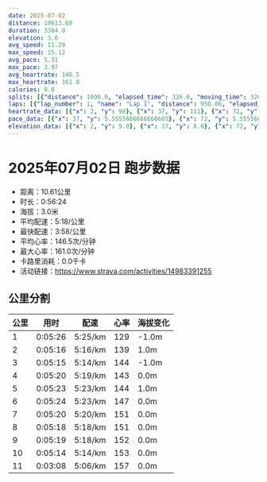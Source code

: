 ```yaml
---
date: 2025-07-02
distance: 10613.60
duration: 3384.0
elevation: 3.0
avg_speed: 11.29
max_speed: 15.12
avg_pace: 5.31
max_pace: 3.97
avg_heartrate: 146.5
max_heartrate: 161.0
calories: 0.0
splits: [{"distance": 1000.0, "elapsed_time": 326.0, "moving_time": 326.0, "average_speed": 3.07, "pace": 5.428892508143322, "average_heartrate": 129.15740740740742, "elevation_difference": -1.0, "split_number": 1}, {"distance": 1000.0, "elapsed_time": 316.0, "moving_time": 316.0, "average_speed": 3.16, "pace": 5.274272151898733, "average_heartrate": 139.5094936708861, "elevation_difference": 1.0, "split_number": 2}, {"distance": 1001.5, "elapsed_time": 315.0, "moving_time": 315.0, "average_speed": 3.18, "pace": 5.241100628930817, "average_heartrate": 144.53015873015872, "elevation_difference": -1.0, "split_number": 3}, {"distance": 1001.0, "elapsed_time": 320.0, "moving_time": 320.0, "average_speed": 3.13, "pace": 5.32482428115016, "average_heartrate": 143.890625, "elevation_difference": 0.0, "split_number": 4}, {"distance": 999.5, "elapsed_time": 323.0, "moving_time": 323.0, "average_speed": 3.09, "pace": 5.3937540453074435, "average_heartrate": 144.77089783281733, "elevation_difference": 1.0, "split_number": 5}, {"distance": 1000.0, "elapsed_time": 324.0, "moving_time": 324.0, "average_speed": 3.09, "pace": 5.3937540453074435, "average_heartrate": 147.75, "elevation_difference": 0.0, "split_number": 6}, {"distance": 999.0, "elapsed_time": 320.0, "moving_time": 320.0, "average_speed": 3.12, "pace": 5.341891025641025, "average_heartrate": 151.496875, "elevation_difference": 0.0, "split_number": 7}, {"distance": 1000.0, "elapsed_time": 318.0, "moving_time": 318.0, "average_speed": 3.14, "pace": 5.307866242038216, "average_heartrate": 151.9748427672956, "elevation_difference": 0.0, "split_number": 8}, {"distance": 1001.0, "elapsed_time": 319.0, "moving_time": 319.0, "average_speed": 3.14, "pace": 5.307866242038216, "average_heartrate": 152.3385579937304, "elevation_difference": 0.0, "split_number": 9}, {"distance": 998.5, "elapsed_time": 322.0, "moving_time": 314.0, "average_speed": 3.18, "pace": 5.241100628930817, "average_heartrate": 153.4904458598726, "elevation_difference": 0.0, "split_number": 10}, {"distance": 613.1, "elapsed_time": 188.0, "moving_time": 188.0, "average_speed": 3.26, "pace": 5.112484662576687, "average_heartrate": 157.0159574468085, "elevation_difference": 0.0, "split_number": 11}]
laps: [{"lap_number": 1, "name": "Lap 1", "distance": 950.06, "elapsed_time": 310.0, "moving_time": 310.0, "average_speed": 3.06, "pace": 5.446633986928104, "average_heartrate": 127.44444444444444, "max_heartrate": 144, "start_date": "2025-07-02 19:48:18+00:00", "elevation_difference": 2.0}, {"lap_number": 2, "name": "Lap 2", "distance": 966.72, "elapsed_time": 305.0, "moving_time": 305.0, "average_speed": 3.17, "pace": 5.2576340694006305, "average_heartrate": 138.8, "max_heartrate": 145, "start_date": "2025-07-02 19:53:29+00:00", "elevation_difference": 2.0}, {"lap_number": 3, "name": "Lap 3", "distance": 972.96, "elapsed_time": 305.0, "moving_time": 305.0, "average_speed": 3.19, "pace": 5.224670846394984, "average_heartrate": 143.55555555555554, "max_heartrate": 149, "start_date": "2025-07-02 19:58:35+00:00", "elevation_difference": 0.0}, {"lap_number": 4, "name": "Lap 4", "distance": 965.81, "elapsed_time": 308.0, "moving_time": 308.0, "average_speed": 3.14, "pace": 5.307866242038216, "average_heartrate": 144.66666666666666, "max_heartrate": 147, "start_date": "2025-07-02 20:03:41+00:00", "elevation_difference": 0.0}, {"lap_number": 5, "name": "Lap 5", "distance": 969.66, "elapsed_time": 313.0, "moving_time": 313.0, "average_speed": 3.1, "pace": 5.376354838709677, "average_heartrate": 144.77777777777777, "max_heartrate": 149, "start_date": "2025-07-02 20:08:49+00:00", "elevation_difference": 2.0}, {"lap_number": 6, "name": "Lap 6", "distance": 966.32, "elapsed_time": 313.0, "moving_time": 313.0, "average_speed": 3.09, "pace": 5.3937540453074435, "average_heartrate": 146.55555555555554, "max_heartrate": 150, "start_date": "2025-07-02 20:14:02+00:00", "elevation_difference": 1.0}, {"lap_number": 7, "name": "Lap 7", "distance": 959.39, "elapsed_time": 306.0, "moving_time": 306.0, "average_speed": 3.14, "pace": 5.307866242038216, "average_heartrate": 151.66666666666666, "max_heartrate": 153, "start_date": "2025-07-02 20:19:16+00:00", "elevation_difference": 0.0}, {"lap_number": 8, "name": "Lap 8", "distance": 970.53, "elapsed_time": 308.0, "moving_time": 308.0, "average_speed": 3.15, "pace": 5.291015873015873, "average_heartrate": 152.22222222222223, "max_heartrate": 155, "start_date": "2025-07-02 20:24:23+00:00", "elevation_difference": 2.0}, {"lap_number": 9, "name": "Lap 9", "distance": 968.14, "elapsed_time": 308.0, "moving_time": 308.0, "average_speed": 3.14, "pace": 5.307866242038216, "average_heartrate": 152.11111111111111, "max_heartrate": 158, "start_date": "2025-07-02 20:29:32+00:00", "elevation_difference": 2.0}, {"lap_number": 10, "name": "Lap 10", "distance": 962.4, "elapsed_time": 312.0, "moving_time": 305.0, "average_speed": 3.16, "pace": 5.274272151898733, "average_heartrate": 152.77777777777777, "max_heartrate": 155, "start_date": "2025-07-02 20:34:40+00:00", "elevation_difference": 0.0}, {"lap_number": 11, "name": "Lap 11", "distance": 961.59, "elapsed_time": 297.0, "moving_time": 297.0, "average_speed": 3.24, "pace": 5.144043209876543, "average_heartrate": 155.66666666666666, "max_heartrate": 160, "start_date": "2025-07-02 20:39:53+00:00", "elevation_difference": 0.0}]
heartrate_data: [{"x": 2, "y": 98}, {"x": 37, "y": 111}, {"x": 72, "y": 122}, {"x": 108, "y": 129}, {"x": 145, "y": 135}, {"x": 177, "y": 137}, {"x": 211, "y": 144}, {"x": 245, "y": 135}, {"x": 279, "y": 136}, {"x": 312, "y": 135}, {"x": 345, "y": 136}, {"x": 379, "y": 136}, {"x": 412, "y": 139}, {"x": 447, "y": 142}, {"x": 479, "y": 140}, {"x": 513, "y": 134}, {"x": 547, "y": 145}, {"x": 581, "y": 139}, {"x": 615, "y": 142}, {"x": 648, "y": 145}, {"x": 681, "y": 142}, {"x": 715, "y": 139}, {"x": 748, "y": 146}, {"x": 781, "y": 145}, {"x": 813, "y": 149}, {"x": 848, "y": 145}, {"x": 881, "y": 139}, {"x": 916, "y": 142}, {"x": 949, "y": 147}, {"x": 982, "y": 145}, {"x": 1016, "y": 147}, {"x": 1050, "y": 144}, {"x": 1084, "y": 145}, {"x": 1117, "y": 141}, {"x": 1152, "y": 146}, {"x": 1186, "y": 144}, {"x": 1220, "y": 143}, {"x": 1254, "y": 144}, {"x": 1288, "y": 144}, {"x": 1323, "y": 146}, {"x": 1357, "y": 142}, {"x": 1392, "y": 149}, {"x": 1425, "y": 141}, {"x": 1460, "y": 148}, {"x": 1495, "y": 144}, {"x": 1529, "y": 145}, {"x": 1563, "y": 142}, {"x": 1597, "y": 146}, {"x": 1632, "y": 146}, {"x": 1667, "y": 145}, {"x": 1703, "y": 144}, {"x": 1736, "y": 148}, {"x": 1770, "y": 149}, {"x": 1805, "y": 150}, {"x": 1840, "y": 149}, {"x": 1874, "y": 151}, {"x": 1908, "y": 150}, {"x": 1941, "y": 153}, {"x": 1975, "y": 153}, {"x": 2010, "y": 152}, {"x": 2043, "y": 152}, {"x": 2076, "y": 151}, {"x": 2112, "y": 150}, {"x": 2146, "y": 153}, {"x": 2180, "y": 150}, {"x": 2214, "y": 152}, {"x": 2248, "y": 151}, {"x": 2281, "y": 152}, {"x": 2316, "y": 154}, {"x": 2348, "y": 151}, {"x": 2382, "y": 152}, {"x": 2416, "y": 153}, {"x": 2450, "y": 155}, {"x": 2484, "y": 150}, {"x": 2517, "y": 152}, {"x": 2551, "y": 148}, {"x": 2584, "y": 158}, {"x": 2619, "y": 154}, {"x": 2652, "y": 151}, {"x": 2685, "y": 151}, {"x": 2721, "y": 152}, {"x": 2754, "y": 153}, {"x": 2788, "y": 152}, {"x": 2821, "y": 155}, {"x": 2855, "y": 150}, {"x": 2890, "y": 150}, {"x": 2925, "y": 154}, {"x": 2957, "y": 153}, {"x": 2990, "y": 153}, {"x": 3024, "y": 155}, {"x": 3058, "y": 153}, {"x": 3099, "y": 152}, {"x": 3133, "y": 154}, {"x": 3165, "y": 156}, {"x": 3199, "y": 157}, {"x": 3233, "y": 155}, {"x": 3266, "y": 155}, {"x": 3298, "y": 154}, {"x": 3330, "y": 158}, {"x": 3361, "y": 160}]
pace_data: [{"x": 37, "y": 5.5555666666666665}, {"x": 72, "y": 5.5555666666666665}, {"x": 108, "y": 5.376354838709677}, {"x": 145, "y": 6.172851851851851}, {"x": 177, "y": 4.761914285714285}, {"x": 211, "y": 5.5555666666666665}, {"x": 245, "y": 5.208343749999999}, {"x": 279, "y": 4.901970588235294}, {"x": 312, "y": 4.761914285714285}, {"x": 345, "y": 4.901970588235294}, {"x": 379, "y": 5.376354838709677}, {"x": 412, "y": 5.050515151515151}, {"x": 447, "y": 5.952392857142857}, {"x": 479, "y": 5.050515151515151}, {"x": 513, "y": 4.901970588235294}, {"x": 547, "y": 4.901970588235294}, {"x": 581, "y": 5.5555666666666665}, {"x": 615, "y": 4.901970588235294}, {"x": 648, "y": 5.376354838709677}, {"x": 681, "y": 5.208343749999999}, {"x": 715, "y": 4.901970588235294}, {"x": 748, "y": 5.376354838709677}, {"x": 781, "y": 5.5555666666666665}, {"x": 813, "y": 5.376354838709677}, {"x": 848, "y": 5.5555666666666665}, {"x": 881, "y": 5.5555666666666665}, {"x": 916, "y": 5.5555666666666665}, {"x": 949, "y": 5.208343749999999}, {"x": 982, "y": 4.901970588235294}, {"x": 1016, "y": 5.050515151515151}, {"x": 1050, "y": 5.050515151515151}, {"x": 1084, "y": 4.901970588235294}, {"x": 1117, "y": 5.5555666666666665}, {"x": 1152, "y": 5.5555666666666665}, {"x": 1186, "y": 5.208343749999999}, {"x": 1220, "y": 5.050515151515151}, {"x": 1254, "y": 5.208343749999999}, {"x": 1288, "y": 5.208343749999999}, {"x": 1323, "y": 5.376354838709677}, {"x": 1357, "y": 5.050515151515151}, {"x": 1392, "y": 5.050515151515151}, {"x": 1425, "y": 5.5555666666666665}, {"x": 1460, "y": 6.6666799999999995}, {"x": 1495, "y": 5.208343749999999}, {"x": 1529, "y": 5.952392857142857}, {"x": 1563, "y": 5.208343749999999}, {"x": 1597, "y": 5.5555666666666665}, {"x": 1632, "y": 5.952392857142857}, {"x": 1667, "y": 5.5555666666666665}, {"x": 1703, "y": 5.376354838709677}, {"x": 1736, "y": 5.050515151515151}, {"x": 1770, "y": 5.952392857142857}, {"x": 1805, "y": 5.376354838709677}, {"x": 1840, "y": 5.5555666666666665}, {"x": 1874, "y": 5.208343749999999}, {"x": 1908, "y": 5.376354838709677}, {"x": 1941, "y": 5.747137931034483}, {"x": 1975, "y": 6.41026923076923}, {"x": 2010, "y": 5.050515151515151}, {"x": 2043, "y": 5.376354838709677}, {"x": 2076, "y": 5.208343749999999}, {"x": 2112, "y": 5.208343749999999}, {"x": 2146, "y": 5.376354838709677}, {"x": 2180, "y": 6.172851851851851}, {"x": 2214, "y": 5.208343749999999}, {"x": 2248, "y": 5.5555666666666665}, {"x": 2281, "y": 6.41026923076923}, {"x": 2316, "y": 5.050515151515151}, {"x": 2348, "y": 5.050515151515151}, {"x": 2382, "y": 5.376354838709677}, {"x": 2416, "y": 5.050515151515151}, {"x": 2450, "y": 4.901970588235294}, {"x": 2484, "y": 5.5555666666666665}, {"x": 2517, "y": 5.376354838709677}, {"x": 2551, "y": 5.5555666666666665}, {"x": 2584, "y": 5.208343749999999}, {"x": 2619, "y": 4.761914285714285}, {"x": 2652, "y": 5.208343749999999}, {"x": 2685, "y": 5.5555666666666665}, {"x": 2721, "y": 5.376354838709677}, {"x": 2754, "y": 5.050515151515151}, {"x": 2788, "y": 5.208343749999999}, {"x": 2821, "y": 5.050515151515151}, {"x": 2855, "y": 5.208343749999999}, {"x": 2890, "y": 5.050515151515151}, {"x": 2925, "y": 5.747137931034483}, {"x": 2957, "y": 5.050515151515151}, {"x": 2990, "y": 5.208343749999999}, {"x": 3024, "y": 5.050515151515151}, {"x": 3058, "y": 4.901970588235294}, {"x": 3099, "y": 5.208343749999999}, {"x": 3133, "y": 5.050515151515151}, {"x": 3165, "y": 4.761914285714285}, {"x": 3199, "y": 5.952392857142857}, {"x": 3233, "y": 5.208343749999999}, {"x": 3266, "y": 5.050515151515151}, {"x": 3298, "y": 5.050515151515151}, {"x": 3330, "y": 5.208343749999999}, {"x": 3361, "y": 4.761914285714285}]
elevation_data: [{"x": 2, "y": 9.0}, {"x": 37, "y": 8.0}, {"x": 72, "y": 8.0}, {"x": 108, "y": 8.0}, {"x": 145, "y": 8.0}, {"x": 177, "y": 8.0}, {"x": 211, "y": 8.0}, {"x": 245, "y": 9.0}, {"x": 279, "y": 9.0}, {"x": 312, "y": 8.0}, {"x": 345, "y": 8.0}, {"x": 379, "y": 8.0}, {"x": 412, "y": 8.0}, {"x": 447, "y": 8.0}, {"x": 479, "y": 8.0}, {"x": 513, "y": 8.0}, {"x": 547, "y": 9.0}, {"x": 581, "y": 9.0}, {"x": 615, "y": 9.0}, {"x": 648, "y": 9.0}, {"x": 681, "y": 8.0}, {"x": 715, "y": 8.0}, {"x": 748, "y": 8.0}, {"x": 781, "y": 8.0}, {"x": 813, "y": 8.0}, {"x": 848, "y": 9.0}, {"x": 881, "y": 9.0}, {"x": 916, "y": 9.0}, {"x": 949, "y": 9.0}, {"x": 982, "y": 8.0}, {"x": 1016, "y": 8.0}, {"x": 1050, "y": 8.0}, {"x": 1084, "y": 8.0}, {"x": 1117, "y": 8.0}, {"x": 1152, "y": 9.0}, {"x": 1186, "y": 9.0}, {"x": 1220, "y": 9.0}, {"x": 1254, "y": 8.0}, {"x": 1288, "y": 8.0}, {"x": 1323, "y": 8.0}, {"x": 1357, "y": 8.0}, {"x": 1392, "y": 8.0}, {"x": 1425, "y": 8.0}, {"x": 1460, "y": 9.0}, {"x": 1495, "y": 9.0}, {"x": 1529, "y": 9.0}, {"x": 1563, "y": 9.0}, {"x": 1597, "y": 9.0}, {"x": 1632, "y": 9.0}, {"x": 1667, "y": 9.0}, {"x": 1703, "y": 9.0}, {"x": 1736, "y": 9.0}, {"x": 1770, "y": 9.0}, {"x": 1805, "y": 10.0}, {"x": 1840, "y": 9.0}, {"x": 1874, "y": 9.0}, {"x": 1908, "y": 9.0}, {"x": 1941, "y": 9.0}, {"x": 1975, "y": 9.0}, {"x": 2010, "y": 9.0}, {"x": 2043, "y": 9.0}, {"x": 2076, "y": 9.0}, {"x": 2112, "y": 9.0}, {"x": 2146, "y": 9.0}, {"x": 2180, "y": 9.0}, {"x": 2214, "y": 9.0}, {"x": 2248, "y": 9.0}, {"x": 2281, "y": 8.0}, {"x": 2316, "y": 9.0}, {"x": 2348, "y": 9.0}, {"x": 2382, "y": 9.0}, {"x": 2416, "y": 9.0}, {"x": 2450, "y": 10.0}, {"x": 2484, "y": 9.0}, {"x": 2517, "y": 9.0}, {"x": 2551, "y": 9.0}, {"x": 2584, "y": 9.0}, {"x": 2619, "y": 9.0}, {"x": 2652, "y": 9.0}, {"x": 2685, "y": 9.0}, {"x": 2721, "y": 9.0}, {"x": 2754, "y": 9.0}, {"x": 2788, "y": 9.0}, {"x": 2821, "y": 9.0}, {"x": 2855, "y": 9.0}, {"x": 2890, "y": 9.0}, {"x": 2925, "y": 9.0}, {"x": 2957, "y": 9.0}, {"x": 2990, "y": 10.0}, {"x": 3024, "y": 10.0}, {"x": 3058, "y": 10.0}, {"x": 3099, "y": 9.0}, {"x": 3133, "y": 9.0}, {"x": 3165, "y": 9.0}, {"x": 3199, "y": 9.0}, {"x": 3233, "y": 9.0}, {"x": 3266, "y": 9.0}, {"x": 3298, "y": 9.0}, {"x": 3330, "y": 9.0}, {"x": 3361, "y": 9.0}]
---
```


# 2025年07月02日 跑步数据

- 距离：10.61公里
- 时长：0:56:24
- 海拔：3.0米
- 平均配速：5:18/公里
- 最快配速：3:58/公里
- 平均心率：146.5次/分钟
- 最大心率：161.0次/分钟
- 卡路里消耗：0.0千卡
- 活动链接：https://www.strava.com/activities/14983391255

## 公里分割

| 公里 | 用时 | 配速 | 心率 | 海拔变化 |
|------|------|------|------|------|
| 1 | 0:05:26 | 5:25/km | 129 | -1.0m |
| 2 | 0:05:16 | 5:16/km | 139 | 1.0m |
| 3 | 0:05:15 | 5:14/km | 144 | -1.0m |
| 4 | 0:05:20 | 5:19/km | 143 | 0.0m |
| 5 | 0:05:23 | 5:23/km | 144 | 1.0m |
| 6 | 0:05:24 | 5:23/km | 147 | 0.0m |
| 7 | 0:05:20 | 5:20/km | 151 | 0.0m |
| 8 | 0:05:18 | 5:18/km | 151 | 0.0m |
| 9 | 0:05:19 | 5:18/km | 152 | 0.0m |
| 10 | 0:05:14 | 5:14/km | 153 | 0.0m |
| 11 | 0:03:08 | 5:06/km | 157 | 0.0m |

